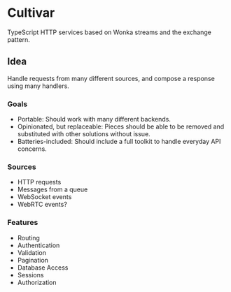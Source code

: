 # Cultivar

TypeScript HTTP services based on Wonka streams and the exchange pattern.

## Idea

Handle requests from many different sources, and compose a response using many handlers.

### Goals

- Portable: Should work with many different backends.
- Opinionated, but replaceable: Pieces should be able to be removed and substituted with other solutions without issue.
- Batteries-included: Should include a full toolkit to handle everyday API concerns.

### Sources

- HTTP requests
- Messages from a queue
- WebSocket events
- WebRTC events?

### Features

- Routing
- Authentication
- Validation
- Pagination
- Database Access
- Sessions
- Authorization
